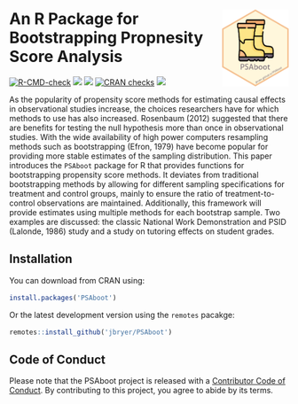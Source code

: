 
# <img src="man/figures/PSAboot.png" align="right" width="120" align="right" /> An R Package for Bootstrapping Propnesity Score Analysis

<!-- badges: start -->

[![R-CMD-check](https://github.com/jbryer/ShinyQDA/actions/workflows/R-CMD-check.yaml/badge.svg)](https://github.com/jbryer/ShinyQDA/actions/workflows/R-CMD-check.yaml)
[![](https://img.shields.io/badge/devel%20version-1.3.6-blue.svg)](https://github.com/jbryer/PSAboot)
[![](https://www.r-pkg.org/badges/version/PSAboot)](https://cran.r-project.org/package=PSAboot)
[![CRAN
checks](https://badges.cranchecks.info/summary/PSAboot.svg)](https://cran.r-project.org/web/checks/check_results_PSAboot.html)
[![](https://img.shields.io/github/last-commit/jbryer/PSAboot.svg)](https://github.com/jbryer/PSAboot/commits/master)
<!-- badges: end -->

As the popularity of propensity score methods for estimating causal
effects in observational studies increase, the choices researchers have
for which methods to use has also increased. Rosenbaum (2012) suggested
that there are benefits for testing the null hypothesis more than once
in observational studies. With the wide availability of high power
computers resampling methods such as bootstrapping (Efron, 1979) have
become popular for providing more stable estimates of the sampling
distribution. This paper introduces the `PSAboot` package for R that
provides functions for bootstrapping propensity score methods. It
deviates from traditional bootstrapping methods by allowing for
different sampling specifications for treatment and control groups,
mainly to ensure the ratio of treatment-to-control observations are
maintained. Additionally, this framework will provide estimates using
multiple methods for each bootstrap sample. Two examples are discussed:
the classic National Work Demonstration and PSID (Lalonde, 1986) study
and a study on tutoring effects on student grades.

## Installation

You can download from CRAN using:

``` r
install.packages('PSAboot')
```

Or the latest development version using the `remotes` pacakge:

``` r
remotes::install_github('jbryer/PSAboot')
```

## Code of Conduct

Please note that the PSAboot project is released with a [Contributor
Code of
Conduct](https://contributor-covenant.org/version/2/1/CODE_OF_CONDUCT.html).
By contributing to this project, you agree to abide by its terms.
